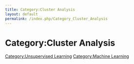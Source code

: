 ```yaml
---
title: Category:Cluster Analysis
layout: default
permalink: /index.php/Category_Cluster_Analysis
---
```


# Category:Cluster Analysis

[Category:Unsupervised Learning](Category_Unsupervised_Learning)
[Category:Machine Learning](Category_Machine_Learning)
